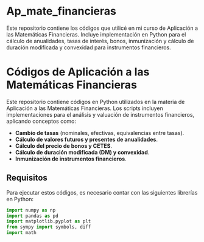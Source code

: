 # Ap_mate_financieras
Este repositorio contiene los códigos que utilicé en mi curso de Aplicación a las Matemáticas Financieras. Incluye implementación en Python para el cálculo de anualidades, tasas de interés, bonos, inmunización y cálculo de duración modificada y convexidad para instrumentos financieros.
# Códigos de Aplicación a las Matemáticas Financieras  

Este repositorio contiene códigos en Python utilizados en la materia de Aplicación a las Matemáticas Financieras. Los scripts incluyen implementaciones para el análisis y valuación de instrumentos financieros, aplicando conceptos como:  

- **Cambio de tasas** (nominales, efectivas, equivalencias entre tasas).  
- **Cálculo de valores futuros y presentes de anualidades**.  
- **Cálculo del precio de bonos y CETES**.  
- **Cálculo de duración modificada (DM) y convexidad**.  
- **Inmunización de instrumentos financieros**.  

## Requisitos  
Para ejecutar estos códigos, es necesario contar con las siguientes librerías en Python:  

```python
import numpy as np
import pandas as pd
import matplotlib.pyplot as plt
from sympy import symbols, diff
import math

